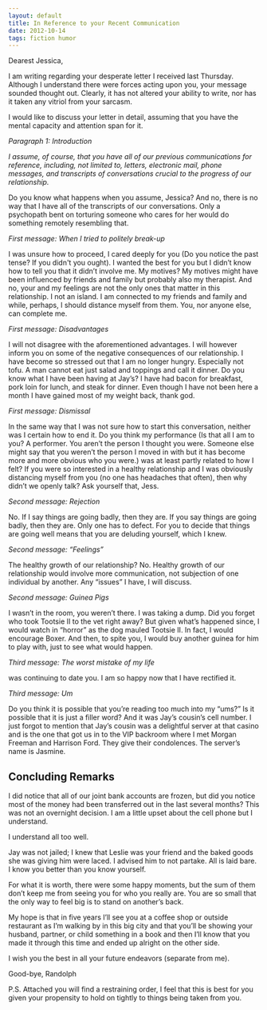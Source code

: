 ```yaml
---
layout: default
title: In Reference to your Recent Communication
date: 2012-10-14
tags: fiction humor 
---
```


Dearest Jessica, 

I am writing regarding your desperate letter I received last Thursday. Although I understand there were forces acting upon you, your message sounded thought out. Clearly, it has not altered your ability to write, nor has it taken any vitriol from your sarcasm. 

I would like to discuss your letter in detail, assuming that you have the mental capacity and attention span for it. 

*Paragraph 1: Introduction*

*I assume, of course, that you have all of our previous communications for reference, including, not limited to, letters, electronic mail, phone messages, and transcripts of conversations crucial to the progress of our relationship.*

Do you know what happens when you assume, Jessica? And no, there is no way that I have all of the transcripts of our conversations. Only a psychopath bent on torturing someone who cares for her would do something remotely resembling that. 

*First message: When I tried to politely break-up*

I was unsure how to proceed, I cared deeply for you (Do you notice the past tense? If you didn't you ought). I wanted the best for you but I didn’t know how to tell you that it didn’t involve me. My motives? My motives might have been influenced by friends and family but probably also my therapist. And no, your and my feelings are not the only ones that matter in this relationship. I not an island. I am connected to my friends and family and while, perhaps, I should distance myself from them. You, nor anyone else, can complete me. 

*First message: Disadvantages*

I will not disagree with the aforementioned advantages. I will however inform you on some of the negative consequences of our relationship. I have become so stressed out that I am no longer hungry. Especially not tofu. A man cannot eat just salad and toppings and call it dinner. Do you know what I have been having at Jay’s? I have had bacon for breakfast, pork loin for lunch, and steak for dinner. Even though I have not been here a month I have gained most of my weight back, thank god. 

*First message: Dismissal*

In the same way that I was not sure how to start this conversation, neither was I certain how to end it. Do you think my performance (Is that all I am to you? A performer. You aren’t the person I thought you were. Someone else might say that you weren’t the person I moved in with but it has become more and more obvious who you were.) was at least partly related to how I felt? If you were so interested in a healthy relationship and I was obviously distancing myself from you (no one has headaches that often), then why didn’t we openly talk? Ask yourself that, Jess.

*Second message: Rejection*

No. If I say things are going badly, then they are. If you say things are going badly, then they are. Only one has to defect. For you to decide that things are going well means that you are deluding yourself, which I knew. 

*Second message: “Feelings”*

The healthy growth of our relationship? No. Healthy growth of our relationship would involve more communication, not subjection of one individual by another. Any “issues” I have, I will discuss.

*Second message: Guinea Pigs*

I wasn’t in the room, you weren’t there. I was taking a dump. Did you forget who took Tootsie II to the vet right away? But given what’s happened since, I would watch in “horror” as the dog mauled Tootsie II. In fact, I would encourage Boxer. And then, to spite you, I would buy another guinea for him to play with, just to see what would happen. 

*Third message: The worst mistake of my life*

was continuing to date you. I am so happy now that I have rectified it. 

*Third message: Um*

Do you think it is possible that you’re reading too much into my “ums?” Is it possible that it is just a filler word? And it was Jay’s cousin’s cell number. I just forgot to mention that Jay’s cousin was a delightful server at that casino and is the one that got us in to the VIP backroom where I met Morgan Freeman and Harrison Ford. They give their condolences. The server’s name is Jasmine. 

## Concluding Remarks

I did notice that all of our joint bank accounts are frozen, but did you notice most of the money had been transferred out in the last several months? This was not an overnight decision. I am a little upset about the cell phone but I understand. 

I understand all too well. 

Jay was not jailed; I knew that Leslie was your friend and the baked goods she was giving him were laced. I advised him to not partake. All is laid bare. I know you better than you know yourself. 

For what it is worth, there were some happy moments, but the sum of them don’t keep me from seeing you for who you really are. You are so small that the only way to feel big is to stand on another’s back. 

My hope is that in five years I’ll see you at a coffee shop or outside restaurant as I’m walking by in this big city and that you’ll be showing your husband, partner, or child something in a book and then I’ll know that you made it through this time and ended up alright on the other side. 

I wish you the best in all your future endeavors (separate from me).

Good-bye, 
Randolph

P.S. Attached you will find a restraining order, I feel that this is best for you given your propensity to hold on tightly to things being taken from you.